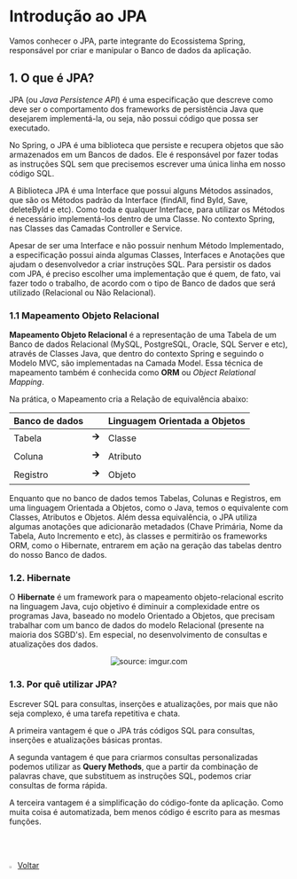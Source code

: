 ﻿<h1>Introdução ao JPA</h1>

Vamos conhecer o JPA, parte integrante do Ecossistema Spring, responsável por criar e manipular o Banco de dados da aplicação.

<h2>1. O que é JPA?</h2>

JPA (ou *Java Persistence API*) é uma especificação que descreve como deve ser o comportamento dos frameworks de  persistência Java que desejarem implementá-la, ou seja, não possui código que possa ser executado.

No Spring, o JPA é uma biblioteca que persiste e recupera objetos que são armazenados em um Bancos de dados. Ele é responsável por fazer todas as instruções SQL sem que precisemos escrever uma única linha em nosso código SQL.

A Biblioteca JPA é uma Interface que possui alguns Métodos assinados, que são os Métodos padrão da Interface (findAll, find ById, Save, deleteById e etc). Como toda e qualquer Interface, para utilizar os Métodos é necessário implementá-los dentro de uma Classe. No contexto Spring, nas Classes das Camadas Controller e Service.

Apesar de ser uma Interface e não possuir nenhum Método Implementado, a especificação possui ainda algumas Classes, Interfaces e Anotações que ajudam o desenvolvedor a criar instruções SQL. Para persistir os dados com JPA, é preciso escolher uma implementação que é quem, de fato, vai fazer todo o trabalho, de acordo com o tipo de Banco de dados que será utilizado (Relacional ou Não Relacional).

<h3>1.1 Mapeamento Objeto Relacional</h3>

**Mapeamento Objeto Relacional** é a representação de uma Tabela de um Banco de dados Relacional (MySQL, PostgreSQL, Oracle, SQL Server e etc), através de Classes Java, que dentro do contexto Spring e seguindo o Modelo MVC, são implementadas na Camada Model. Essa técnica de mapeamento também é conhecida como **ORM** ou *Object Relational Mapping*.

Na prática, o Mapeamento cria a Relação de equivalência abaixo:

| Banco de dados |       | Linguagem Orientada a Objetos |
| -------------- | ----- | ----------------------------- |
| Tabela         | **🡪** | Classe                        |
| Coluna         | **🡪** | Atributo                      |
| Registro       | **🡪** | Objeto                        |

Enquanto que no banco de dados temos Tabelas, Colunas e Registros, em uma linguagem Orientada a Objetos, como o Java, temos o equivalente com Classes, Atributos e Objetos. Além dessa equivalência, o JPA utiliza algumas anotações que adicionarão metadados (Chave Primária, Nome da Tabela, Auto Incremento e etc), às classes e permitirão os frameworks ORM, como o Hibernate,  entrarem em ação na geração das tabelas dentro do nosso Banco de dados.

<h3>1.2. Hibernate</h3>

O **Hibernate** é um framework para o mapeamento objeto-relacional escrito na linguagem Java, cujo objetivo é diminuir a complexidade entre os programas Java, baseado no modelo Orientado a Objetos, que precisam trabalhar com um banco de dados do modelo Relacional (presente na maioria dos SGBD's). Em especial, no desenvolvimento de consultas e atualizações dos dados.

<div align="center"><img src="https://i.imgur.com/vjUCHDS.png" title="source: imgur.com" /></div>

<h3>1.3. Por quê utilizar JPA?</h3>

Escrever SQL para consultas, inserções e atualizações, por mais que não seja complexo, é uma tarefa repetitiva e chata.

A primeira vantagem é que o JPA trás códigos SQL para consultas, inserções e atualizações básicas prontas. 

A segunda vantagem é que para criarmos consultas personalizadas podemos utilizar as **Query Methods**, que a partir da combinação de palavras chave, que substituem as instruções SQL, podemos criar consultas de forma rápida.

A terceira vantagem é a simplificação do  código-fonte da aplicação. Como muita coisa é automatizada, bem menos  código é escrito para as mesmas funções.

<br /><br />
	
<div align="left"><a href="README.md"><img src="https://i.imgur.com/XMgF3gl.png" title="source: imgur.com" width="3%"/>Voltar</a></div>
